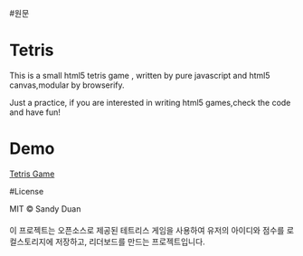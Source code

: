#원문

# Tetris

This is a small html5 tetris game , written by pure javascript and html5 canvas,modular by browserify.

Just a practice, if  you are interested in writing html5 games,check the code and have fun!


# Demo

[Tetris Game](http://sandywalker.github.io/Tetris/)


#License

MIT © Sandy Duan

####

이 프로젝트는 오픈소스로 제공된 테트리스 게임을 사용하여 유저의 아이디와 점수를 로컬스토리지에 저장하고, 리더보드를 만드는 프로젝트입니다. 

